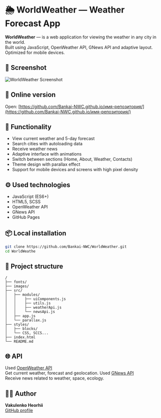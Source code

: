 # 🌦️ WorldWeather — Weather Forecast App

**WorldWeather** — is a web application for viewing the weather in any city in the world.  
Built using JavaScript, OpenWeather API, GNews API and adaptive layout. Optimized for mobile devices.

## 📸 Screenshot

![WorldWeather Screenshot](./screenshot.png)

## 🚀 Online version

Open: [https://github.com/Bankai-NWC.github.io/имя-репозитория/](https://github.com/Bankai-NWC.github.io/имя-репозитория/)

## 🧩 Functionality

- View current weather and 5-day forecast
- Search cities with autoloading data
- Receive weather news
- Adaptive interface with animations
- Switch between sections (Home, About, Weather, Contacts)
- Theme design with parallax effect
- Support for mobile devices and screens with high pixel density

## ⚙️ Used technologies

- JavaScript (ES6+)
- HTML5, SCSS
- OpenWeather API
- GNews API
- GitHub Pages

## 📦 Local installation

```bash
git clone https://github.com/Bankai-NWC/WorldWeather.git
cd WorldWeathe
```

## 📁 Project structure

```
/
├── fonts/
├── images/
├── src/
│   ├── modules/
│   │    ├── uiComponents.js
│   │    ├── utils.js
│   │    ├── weatherApi.js
│   │    └── newsApi.js
│   ├── app.js
│   └── parallax.js
├── styles/
│   ├── blocks/
│   └── CSS, SCCS...
├── index.html
└── README.md
```

## 🌐 API

Used [OpenWeather API](https://openweathermap.org/api)  
Get current weather, forecast and geolocation.
Used [GNews API](https://gnews.io/)  
Receive news related to weather, space, ecology.

## 🧑‍💻 Author

**Vakulenko Heorhii**  
[GitHub profile](https://github.com/Bankai-NWC)